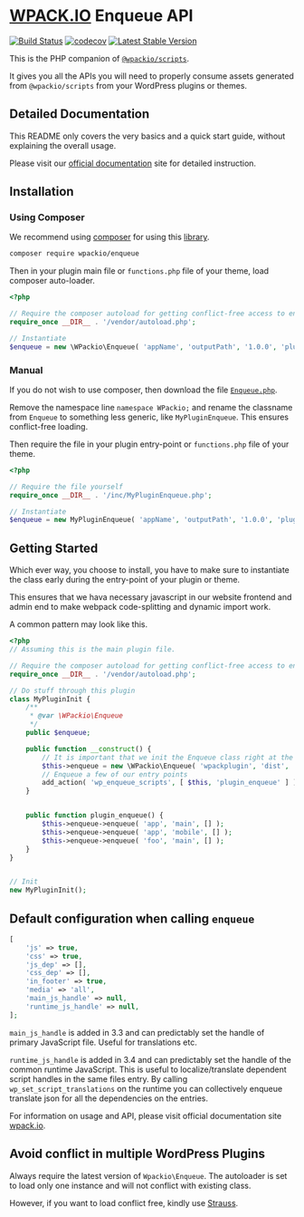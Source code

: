# [WPACK.IO](http://wpack.io) Enqueue API

[![Build Status](https://travis-ci.com/swashata/wpackio-enqueue.svg?branch=master)](https://travis-ci.com/swashata/wpackio-enqueue) [![codecov](https://codecov.io/gh/swashata/wpackio-enqueue/branch/master/graph/badge.svg)](https://codecov.io/gh/swashata/wpackio-enqueue) [![Latest Stable Version](https://poser.pugx.org/wpackio/enqueue/v/stable)](https://packagist.org/packages/wpackio/enqueue)

This is the PHP companion of [`@wpackio/scripts`](https://github.com/swashata/wp-webpack-script).

It gives you all the APIs you will need to properly consume assets generated from
`@wpackio/scripts` from your WordPress plugins or themes.

## Detailed Documentation

This README only covers the very basics and a quick start guide, without explaining
the overall usage.

Please visit our [official documentation](https://wpack.io) site for detailed
instruction.

## Installation

### Using Composer

We recommend using [composer](https://getcomposer.org/) for using this [library](https://packagist.org/packages/wpackio/enqueue).

```bash
composer require wpackio/enqueue
```

Then in your plugin main file or `functions.php` file of your theme, load
composer auto-loader.

```php
<?php

// Require the composer autoload for getting conflict-free access to enqueue
require_once __DIR__ . '/vendor/autoload.php';

// Instantiate
$enqueue = new \WPackio\Enqueue( 'appName', 'outputPath', '1.0.0', 'plugin', __FILE__ );
```

### Manual

If you do not wish to use composer, then download the file [`Enqueue.php`](inc/Enqueue.php).

Remove the namespace line `namespace WPackio;` and rename the classname from
`Enqueue` to something less generic, like `MyPluginEnqueue`. This ensures
conflict-free loading.

Then require the file in your plugin entry-point or `functions.php` file of your theme.

```php
<?php

// Require the file yourself
require_once __DIR__ . '/inc/MyPluginEnqueue.php';

// Instantiate
$enqueue = new MyPluginEnqueue( 'appName', 'outputPath', '1.0.0', 'plugin', __FILE__ );
```

## Getting Started

Which ever way, you choose to install, you have to make sure to instantiate the
class early during the entry-point of your plugin or theme.

This ensures that we hava necessary javascript in our website frontend and admin end
to make webpack code-splitting and dynamic import work.

A common pattern may look like this.

```php
<?php
// Assuming this is the main plugin file.

// Require the composer autoload for getting conflict-free access to enqueue
require_once __DIR__ . '/vendor/autoload.php';

// Do stuff through this plugin
class MyPluginInit {
	/**
	 * @var \WPackio\Enqueue
	 */
	public $enqueue;

	public function __construct() {
		// It is important that we init the Enqueue class right at the plugin/theme load time
		$this->enqueue = new \WPackio\Enqueue( 'wpackplugin', 'dist', '1.0.0', 'plugin', __FILE__ );
		// Enqueue a few of our entry points
		add_action( 'wp_enqueue_scripts', [ $this, 'plugin_enqueue' ] );
	}


	public function plugin_enqueue() {
		$this->enqueue->enqueue( 'app', 'main', [] );
		$this->enqueue->enqueue( 'app', 'mobile', [] );
		$this->enqueue->enqueue( 'foo', 'main', [] );
	}
}


// Init
new MyPluginInit();
```

## Default configuration when calling `enqueue`

```php
[
	'js' => true,
	'css' => true,
	'js_dep' => [],
	'css_dep' => [],
	'in_footer' => true,
	'media' => 'all',
	'main_js_handle' => null,
	'runtime_js_handle' => null,
];
```

`main_js_handle` is added in 3.3 and can predictably set the handle of primary
JavaScript file. Useful for translations etc.

`runtime_js_handle` is added in 3.4 and can predictably set the handle of the
common runtime JavaScript. This is useful to localize/translate dependent script
handles in the same files entry. By calling `wp_set_script_translations` on the
runtime you can collectively enqueue translate json for all the dependencies on
the entries.

For information on usage and API, please visit official documentation site
[wpack.io](https://wpack.io).

## Avoid conflict in multiple WordPress Plugins

Always require the latest version of `Wpackio\Enqueue`. The autoloader is set
to load only one instance and will not conflict with existing class.

However, if you want to load conflict free, kindly use [Strauss](https://github.com/BrianHenryIE/strauss).
